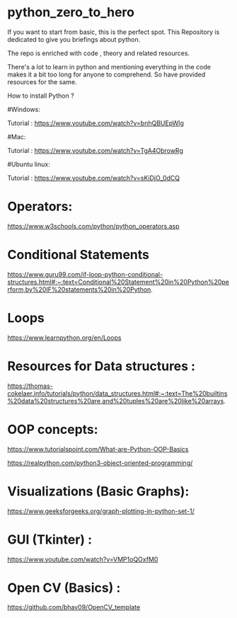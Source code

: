 # python_zero_to_hero
If you want to start from basic, this is the perfect spot.
This Repository is dedicated to give you briefings about python.

The repo is enriched with code , theory and related resources.

There's a lot to learn in python and mentioning everything in the code makes it a bit too long for anyone to comprehend.
So have provided resources for the same.

How to install Python ?

#Windows:

Tutorial : https://www.youtube.com/watch?v=bnhQBUEpWlg

#Mac:

Tutorial : https://www.youtube.com/watch?v=TgA4ObrowRg

#Ubuntu linux:

Tutorial : https://www.youtube.com/watch?v=sKiDjO_0dCQ

# Operators:

https://www.w3schools.com/python/python_operators.asp

# Conditional Statements

https://www.guru99.com/if-loop-python-conditional-structures.html#:~:text=Conditional%20Statement%20in%20Python%20perform,by%20IF%20statements%20in%20Python.

# Loops 

https://www.learnpython.org/en/Loops

# Resources for Data structures :

https://thomas-cokelaer.info/tutorials/python/data_structures.html#:~:text=The%20builtins%20data%20structures%20are,and%20tuples%20are%20like%20arrays.

# OOP concepts:

https://www.tutorialspoint.com/What-are-Python-OOP-Basics

https://realpython.com/python3-object-oriented-programming/

# Visualizations (Basic Graphs):

https://www.geeksforgeeks.org/graph-plotting-in-python-set-1/

# GUI (Tkinter) :

https://www.youtube.com/watch?v=VMP1oQOxfM0

# Open CV (Basics) :

https://github.com/bhav09/OpenCV_template


